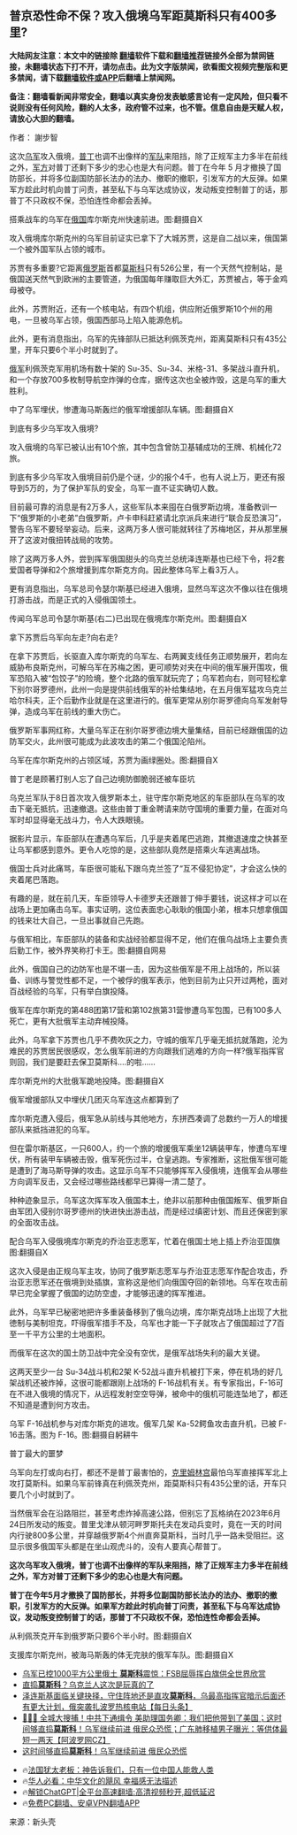  <!-- 面包屑导航 --> <h2>普京恐性命不保？攻入俄境乌军距莫斯科只有400多里?</h2> <p class="notice"><b>大陆网友注意：本文中的链接除 <a href="https://github.com/bannedbook/fanqiang" >翻墙</a>软件下载和<a href="https://github.com/killgcd/justmysocks/blob/master/README.md">翻墙推荐</a>链接外全部为禁网链接，未翻墙状态下打不开，请勿点击。此为文字版禁闻，欲看图文视频完整版和更多禁闻，请下载<a href="https://github.com/bannedbook/fanqiang">翻墙软件或APP</a>后翻墙上禁闻网。</p><p>备注：翻墙看新闻非常安全，翻墙以真实身份发表敏感言论有一定风险，但只看不说则没有任何风险，翻的人太多，政府管不过来，也不管。信息自由是天赋人权，请放心大胆的翻墙。</b></p>  <div class="entry"> <p>作者： 謝步智</p> <p id="summary">这次<a href="https://www.bannedbook.org/bnews/tag/%e4%b9%8c%e5%86%9b/" class="st_tag internal_tag" rel="tag" title="标签 乌军 下的日志">乌军</a>攻入俄境，<a href="https://www.bannedbook.org/bnews/tag/%E6%99%AE%E4%B8%81/" class="st_tag internal_tag" rel="tag" title="标签 普丁 下的日志">普丁</a>也调不出像样的<a href="https://www.bannedbook.org/bnews/tag/%E5%86%9B%E9%98%9F/" class="st_tag internal_tag" rel="tag" title="标签 军队 下的日志">军队</a>来阻挡，除了正规军主力多半在前线之外，<a href="https://www.bannedbook.org/bnews/tag/%E5%86%9B%E6%96%B9/" class="st_tag internal_tag" rel="tag" title="标签 军方 下的日志">军方</a>对普丁还剩下多少的忠心也是大有问题。普丁在今年 5 月才撤换了国防部长，并将多位副国防部长法办的法办、撤职的撤职，引发军方的大反弹。如果军方趁此时机向普丁问责，甚至私下与乌军达成协议，发动叛变控制普丁的话，那普丁不只政权不保，恐怕连性命都会丢掉。</p> <p id="conimg">搭乘战车的乌军在<a href="https://www.bannedbook.org/bnews/tag/%e4%bf%84%e5%9b%bd/" class="st_tag internal_tag" rel="tag" title="标签 俄国 下的日志">俄国</a>库尔斯克州快速前进。图:翻摄自X</p> <p>攻入俄境库尔斯克州的乌军目前证实已拿下了大城苏贾，这是自二战以来，俄国第一个被外国军队占领的城市。</p> <p>苏贾有多重要?它距离<a href="https://www.bannedbook.org/bnews/tag/%e4%bf%84%e7%bd%97%e6%96%af/" class="st_tag internal_tag" rel="tag" title="标签 俄罗斯 下的日志">俄罗斯</a>首都<a href="https://www.bannedbook.org/bnews/tag/%e8%8e%ab%e6%96%af%e7%a7%91/" class="st_tag internal_tag" rel="tag" title="标签 莫斯科 下的日志">莫斯科</a>只有526公里，有一个天然气控制站，是俄国送天然气到欧洲的主要管道，为俄国每年赚取巨大外汇，苏贾被占，等于金鸡母被夺。</p> <p>此外，苏贾附近，还有一个核电站，有四个机组，供应附近俄罗斯10个州的用电，一旦被乌军占领，俄国西部马上陷入能源危机。</p> <p>此外，更有消息指出，乌军的先锋部队已抵达利佩茨克州，距离莫斯科只有435公里，开车只要6个半小时就到了。</p> <p><a href="https://www.bannedbook.org/bnews/tag/%e4%bf%84%e5%86%9b/" class="st_tag internal_tag" rel="tag" title="标签 俄军 下的日志">俄军</a>利佩茨克军用机场有数十架的 Su-35、Su-34、米格-31、多架战斗直升机，和一个存放700多枚制导航空炸弹的仓库，据传这次也全被炸毁，这是乌军的重大胜利。</p> <p>中了乌军埋伏，惨遭海马斯轰烂的俄军增援部队车辆。图:翻摄自X</p> <p>到底有多少乌军攻入俄境?</p> <p>攻入俄境的乌军已被认出有10个旅，其中包含曾防卫基辅成功的王牌、机械化72旅。</p> <p>到底有多少乌军攻入俄境目前仍是个谜，少的报个4千，也有人说上万，更还有报导到5万的，为了保护军队的安全，乌军一直不证实确切人数。</p>  <p>目前最可靠的消息是有2万多人，这些军队本来囤在白俄罗斯边境，准备教训一下“俄罗斯的小老弟”白俄罗斯，卢卡申科赶紧请北京派兵来进行“联合反恐演习”，警告乌军不要轻举妄动。后来，这两万多人很可能就转往了苏梅地区，并从那里展开了这波对俄扭转战局的攻势。</p> <p>除了这两万多人外，尝到挥军俄国甜头的乌克兰总统泽连斯基也已经下令，将2套爱国者导弹和2个旅增援到库尔斯克方向。因此整体乌军上看3万人。</p> <p>更有消息指出，乌军总司令瑟尔斯基已经进入俄境，显然乌军这次不像以往在俄境打游击战，而是正式的入侵俄国领土。</p> <p>传闻乌军总司令瑟尔斯基(右二)已出现在俄境库尔斯克州。图:翻摄自X</p> <p>拿下苏贾后乌军向左走?向右走?</p> <p>在拿下苏贾后，长驱直入库尔斯克的乌军左、右两翼支线任务正顺势展开，若向左威胁布良斯克州，可解乌军在苏梅之困，更可顺势对夹在中间的俄军展开围攻，俄军恐陷入被“包饺子”的险境，整个北路的俄军就玩完了；乌军若向右，则可轻松拿下别尔哥罗德州，此州一向是提供前线俄军的补给集结地，在五月俄军猛攻乌克兰哈尔科夫，正个后勤作业就是在这里进行的。俄军更常从别尔哥罗德向乌军发射导弹，造成乌军在前线的重大伤亡。</p> <p>俄罗斯军事网红称，大量乌军正在别尔哥罗德边境大量集结，目前已经跟俄国的边防军交火，此州很可能成为此波攻击的第二个俄国沦陷州。</p> <p>乌军在库尔斯克州的占领区域，苏贾为画绿圈处。图:翻摄自X</p> <p>普丁老是顾著打别人忘了自己边境防御脆弱还被车臣坑</p> <p>乌克兰军队于8日首次攻入俄罗斯本土，驻守库尔斯克地区的车臣部队在乌军的攻击下毫无抵抗，迅速撤退。这些由普丁重金聘请来防守国境的重要力量，在面对乌军时却显得毫无战斗力，令人大跌眼镜。</p> <p>据影片显示，车臣部队在遭遇乌军后，几乎是夹着尾巴逃跑，其撤退速度之快甚至让乌军都感到意外。更令人吃惊的是，这些部队竟然是搭乘火车逃离战场。</p> <p>俄国士兵对此痛骂，车臣很可能私下跟乌克兰签了“互不侵犯协定”，才会这么快的夹着尾巴落跑。</p>  <p>有趣的是，就在前几天，车臣领导人卡德罗夫还跟普丁伸手要钱，说这样才可以在战场上更加痛击乌军。事实证明，这位表面忠心耿耿的俄国小弟，根本只想拿俄国的钱来壮大自己，一旦出事就自己先跑。</p> <p>与俄军相比，车臣部队的装备和实战经验都显得不足，他们在俄乌战场上主要负责后勤工作，被外界笑称打卡王。图:翻摄自网易</p> <p>此外，俄国自己的边防军也是不堪一击，因为这些俄军是不用上战场的，所以装备、训练与警觉性都不足，一个被俘的俄军表示，他到目前为止只开过两枪，面对百战经验的乌军，只有举白旗投降。</p> <p>俄军在库尔斯克的第488团第17营和第102旅第31营惨遭乌军包围，已有100多人死亡，更有大批俄军主动弃械投降。</p> <p>此外，乌军拿下苏贾也几乎不费吹灰之力，守城的俄军几乎毫无抵抗就落跑，沦为难民的苏贾居民很感叹，怎么俄军前进的方向跟我们逃难的方向一样?俄军指挥官则回，我们是要赶去保卫莫斯科….的啦……</p> <p>库尔斯克州的大批俄军跪地投降。图:翻摄自X</p> <p>俄军增援部队又中埋伏几团灭乌军连这点都算到了</p> <p>库尔斯克遭入侵后，俄军急从前线与其他地方，东拼西凑调了总数约一万人的增援部队来抵挡进犯的乌军。</p> <p>但在雷尔斯基区，一只600人，约一个旅的增援俄军乘坐12辆装甲车，惨遭乌军埋伏，所有装甲车辆被击毁，俄军死伤过半，仓皇逃跑。专家推断，这批俄军很可能是遭到了海马斯导弹的攻击。这显示乌军不只能够挥军入侵俄境，连俄军会从哪些方向调军反击，又会经过哪些路线都早已算得一清二楚了。</p> <p>种种迹象显示，乌军这次挥军攻入俄国本土，绝非以前那种由俄国叛军、俄罗斯自由军团入侵别尔哥罗德州的快进快出游击战，而是经过缜密计划、而且还保密到家的全面攻击战。</p> <p>配合乌军入侵俄境库尔斯克的乔治亚志愿军，忙着在俄国土地上插上乔治亚国旗图:翻摄自X</p> <p>这次入侵是由正规乌军主攻，协同了俄罗斯志愿军与乔治亚志愿军作配合攻击，乔治亚志愿军还在俄境到处插旗，宣称这是他们向俄国夺回的新领地。乌军在攻击前早已完全掌握了俄国的边防空虚，才能够迅速的挥军推进。</p>  <p>此外，乌军早已秘密地把许多重装备移到了俄乌边境，库尔斯克战场上出现了大批徳制与美制坦克，吓得俄军措手不及，乌军也才能一下子就攻占了俄国超过了7百至一千平方公里的土地面积。</p> <p>而俄军在这次的国土防卫战中完全没有空优，是俄军战场失利的最大关键。</p> <p>这两天至少一台 Su-34战斗机和2架 K-52战斗直升机被打下来，停在机场的好几架战机还被炸掉，这很可能都跟刚上战场的 F-16战机有关。有专家指出，F-16可在不进入俄境的情况下，从远程发射空空导弹，被命中的俄机可能连坠地了，都还不知道是遭到何方攻击。</p> <p>乌军 F-16战机参与对库尔斯克的进攻。俄军几架 Ka-52鳄鱼攻击直升机，已被 F-16击落。图为 F-16。图:翻摄自躬耕牛</p> <p>普丁最大的噩梦</p> <p>乌军向左打或向右打，都还不是普丁最害怕的，<span class='wp_keywordlink'><a href="https://www.bannedbook.org/forum2/topic1172.html" title="克里姆林宫秘史——斯大林情妇的回忆" target="_blank">克里姆林宫</a></span>最怕乌军直接挥军北上攻打莫斯科。如果乌军前锋真在利佩茨克州，距莫斯科只有435公里的话，开车只要几个小时就到了。</p> <p>当然俄军会在沿路阻拦，甚至考虑炸掉高速公路，但别忘了瓦格纳在2023年6月24日所发动的叛变。普里戈津从顿河畔罗斯托夫在发动兵变时，竟在一天的时间内行驶800多公里，并穿越俄罗斯4个州直奔莫斯科，当时几乎一路未受阻拦。这显示很多俄国军头都是在坐山观虎斗的，没有人要真心帮普丁。</p> <p><strong>这次乌军攻入俄境，普丁也调不出像样的军队来阻挡，除了正规军主力多半在前线之外，军方对普丁还剩下多少的忠心也是大有问题。</strong></p> <p><strong>普丁在今年5月才撤换了国防部长，并将多位副国防部长法办的法办、撤职的撤职，引发军方的大反弹。如果军方趁此时机向普丁问责，甚至私下与乌军达成协议，发动叛变控制普丁的话，那普丁不只政权不保，恐怕连性命都会丢掉。</strong></p> <p>从利佩茨克开车到俄罗斯只要6个半小时。图:翻摄自X</p> <p>支援库尔斯克州，被海马斯轰的体无完肤的俄军车队。图:翻摄自X</p> <!--<div id="taboola-mid-1"></div>--><ul class='op-related-articles' title='相关阅读'> <li><a href='https://www.bannedbook.org/bnews/topimagenews/20240812/2073497.html' target='_blank'>乌军已控1000平方公里俄土 <b>莫斯科</b>震惊：FSB屈辱挥白旗供全世界欣赏</a></li> <li><a href='https://www.bannedbook.org/bnews/topimagenews/20240812/2073472.html' target='_blank'>直捣<b>莫斯科</b>？乌克兰人这次是玩真的了</a></li> <li><a href='https://www.bannedbook.org/bnews/bannedvideo/20240812/2073460.html' target='_blank'>泽连斯基面临关键抉择，守住阵地还是直攻<b>莫斯科</b>，乌最高指挥官暗示后面还有更大计划，俄突袭扎波罗热核电站【每日头条】</a></li> <li><a href='https://www.bannedbook.org/bnews/bannedvideo/20240811/2073350.html' target='_blank'>🚨🇺🇸 全城大搜捕！中共下通缉令 美助理国务卿：我们把他带到了美国；这时间够直捣<b>莫斯科</b>！乌军继续前进 俄民众恐慌；广东肺移植男子曝光：等供体最短一两天【阿波罗网CZ】</a></li> <li><a href='https://www.bannedbook.org/bnews/topimagenews/20240811/2073270.html' target='_blank'>这时间够直捣<b>莫斯科</b>！乌军继续前进 俄民众恐慌</a></li> </ul> <ul class="texttj"> <li>🔥<a href="https://www.bannedbook.org/bnews/ssgc/20230219/1850782.html" target="_blank">法国犹太老板：神告诉我们，只有一位中国人能救人类</a></li> <li>🔥<a href="https://www.bannedbook.org/bnews/comments/20220220/1694796.html" target="_blank">华人必看：中华文化的飓风 幸福感无法描述</a></li> <li>🔥<a href="https://github.com/bannedbook/fanqiang/wiki/V2ray%E6%9C%BA%E5%9C%BA" target="_blank">解锁ChatGPT|全平台高速翻墙:高清视频秒开,超低延迟</a></li> <li>🔥<a href="https://github.com/bannedbook/fanqiang/wiki/%E7%A6%81%E9%97%BB%E7%BD%91%E5%AE%89%E5%8D%93%E7%BF%BB%E5%A2%99%E6%96%B0%E9%97%BBAPP" target="_blank">免费PC翻墙、安卓VPN翻墙APP</a></li> </ul><p class="src-info">来源：新头壳 </p> <a name='sharetosocial'></a> <div style="margin-bottom:5px;padding-bottom:5px;clear:both"> <div id="archive-pix-1" class="banner-ads"> <!-- AuctionX Display platform tag START --> <div id="27602x728x90x621x_ADSLOT1" clicktrack="%%CLICK_URL_ESC%%"></div>  <!-- AuctionX Display platform tag END --> </div> <div id="archive-pix-2" class="banner-ads"> <!-- AuctionX Display platform tag START --> <div id="27556x300x250x621x_ADSLOT1" clicktrack="%%CLICK_URL_ESC%%" style="margin:0 auto;text-align:center"></div>  <!-- AuctionX Display platform tag END --> </div> </div>  <div id="archive-pix-1" class="banner-ads"> <!-- AuctionX Display platform tag START --> <div id="27603x728x90x621x_ADSLOT1" clicktrack="%%CLICK_URL_ESC%%"></div>  <!-- AuctionX Display platform tag END --> </div> </div><!--END ENTRY--> 